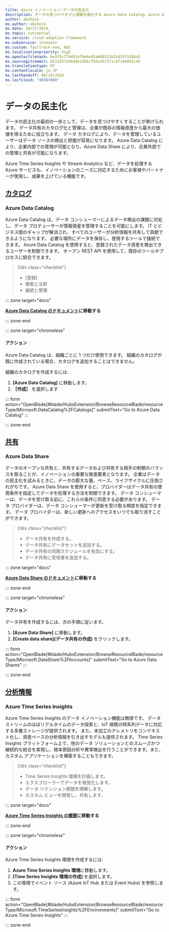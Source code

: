 ```yaml
---
title: Azure イノベーション:データの民主化
description: データの見つけやすさと理解を強化する Azure Data Catalog、Azure Data Share、およびその他のツールについて説明します。
author: absheik
ms.author: absheik
ms.date: 10/17/2019
ms.topic: conceptual
ms.service: cloud-adoption-framework
ms.subservice: innovate
ms.custom: fasttrack-new, AQC
ms.localizationpriority: high
ms.openlocfilehash: be3f5c774d91bf0e6e45a068311b35d35f328ba5
ms.sourcegitcommit: 011525720bd9e2d9bcf03a76f371c4fc68092c45
ms.translationtype: HT
ms.contentlocale: ja-JP
ms.lasthandoff: 08/18/2020
ms.locfileid: "88567888"
---
```

# <a name="democratize-data"></a>データの民主化

データの民主化の最初の一歩として、データを見つけやすくすることが挙げられます。 データ共有のカタログ化と管理は、企業が既存の情報資産から最大の価値を得るために役立ちます。 データ カタログにより、データを管理しているユーザーはデータ ソースの検出と把握が容易になります。 Azure Data Catalog により、企業内部での管理が可能となり、Azure Data Share により、企業外部での管理と共有が可能になります。

Azure Time Series Insights や Stream Analytics など、データを処理する Azure サービスも、イノベーションのニーズに対応するためにお客様やパートナーが使用し、成果を上げている機能です。

## <a name="catalog"></a>[カタログ](#tab/Catalog)

### <a name="azure-data-catalog"></a>Azure Data Catalog

Azure Data Catalog は、データ コンシューマーによるデータ検出の課題に対処し、データ プロデューサーが情報資産を管理することを可能にします。 IT とビジネス間のギャップが解消され、すべてのユーザーが分析情報を共有して貢献できるようになります。 必要な場所にデータを保存し、使用するツールで接続できます。 Azure Data Catalog を使用すると、登録されたデータ資産を検出できるユーザーを制御できます。 オープン REST API を使用して、既存のツールやプロセスに統合できます。

> [!div class="checklist"]
>
> - [登録]
> - 検索と注釈
> - 接続と管理

::: zone target="docs"

**[Azure Data Catalog のドキュメント](/azure/data-catalog)に移動する**

::: zone-end

::: zone target="chromeless"

#### <a name="action"></a>アクション

Azure Data Catalog は、組織ごとに 1 つだけ使用できます。 組織のカタログが既に作成されている場合、カタログを追加することはできません。

組織のカタログを作成するには:

1. **[Azure Data Catalog]** に移動します。
2. **［作成］** を選択します

<!-- markdownlint-disable DOCSMD001 -->

::: form action="OpenBlade[#blade/HubsExtension/BrowseResourceBlade/resourceType/Microsoft.DataCatalog%2FCatalogs]" submitText="Go to Azure Data Catalog" :::

<!-- markdownlint-enable DOCSMD001 -->

::: zone-end

## <a name="share"></a>[共有](#tab/Share)

### <a name="azure-data-share"></a>Azure Data Share

データのオープンな共有と、共有するデータおよび共有する相手の制御のバランスを取ることが、イノベーションの重要な推進要素となります。 企業はデータの民主化を試みるときに、データの膨大な量、ペース、ライフサイクルに圧倒されがちです。 Azure Data Share を使用すると、プロバイダーはデータ共有の使用条件を指定してデータを処理する方法を制御できます。 データ コンシューマーは、データを受け取る前に、これらの条件に同意する必要があります。 データ プロバイダーは、データ コンシューマーが更新を受け取る頻度を指定できます。 データ プロバイダーは、新しい更新へのアクセスをいつでも取り消すことができます。

> [!div class="checklist"]
>
> - データ共有を作成する。
> - データ共有にデータセットを追加する。
> - データ共有の同期スケジュールを有効にする。
> - データ共有に受信者を追加する。

::: zone target="docs"

**[Azure Data Share のドキュメント](/azure/data-share)に移動する**

::: zone-end

::: zone target="chromeless"

<!-- markdownlint-disable MD024 -->

#### <a name="action"></a>アクション

データ共有を作成するには、次の手順に従います。

1. **[Azure Data Share]** に移動します。
2. **[Create data share]\(データ共有の作成\)** をクリックします。

<!-- markdownlint-disable DOCSMD001 -->

::: form action="OpenBlade[#blade/HubsExtension/BrowseResourceBlade/resourceType/Microsoft.DataShare%2FAccounts]" submitText="Go to Azure Data Shares" :::

<!-- markdownlint-enable DOCSMD001 -->

::: zone-end

## <a name="insights"></a>[分析情報](#tab/Insights)

### <a name="azure-time-series-insights"></a>Azure Time Series Insights

Azure Time Series Insights のデータ イノベーション機能は無限です。 データ ストリームのほぼリアルタイムのデータ探索と、IoT 規模の時系列データに対応する多層ストレージが提供されます。 また、未加工のテレメトリをコンテキスト化し、資産ベースの分析情報を引き出すモデルも提供されます。 Time Series Insights プラットフォーム上で、他のデータ ソリューションとのスムーズかつ継続的な統合を実現し、根本原因分析や異常検出を行うことができます。また、カスタム アプリケーションを構築することもできます。

> [!div class="checklist"]
>
> - Time Series Insights 環境を計画します。
> - エクスプローラーでデータを視覚化します。
> - データ リテンション期間を理解します。
> - カスタム ビューを開発し、共有します。

::: zone target="docs"

**[Azure Time Series Insights の概要](/azure/time-series-insights/time-series-insights-update-overview)に移動する**

::: zone-end

::: zone target="chromeless"

#### <a name="action"></a>アクション

Azure Time Series Insights 環境を作成するには:

1. **Azure Time Series Insights 環境**に移動します。
2. **[Time Series Insights 環境の作成]** を選択します。
3. この環境でイベント ソース (Azure IoT Hub または Event Hubs) を参照します。

<!-- markdownlint-disable DOCSMD001 -->

::: form action="OpenBlade[#blade/HubsExtension/BrowseResourceBlade/resourceType/Microsoft.TimeSeriesInsights%2FEnvironments]" submitText="Go to Azure Time Series Insights" :::

<!-- markdownlint-enable DOCSMD001 -->

::: zone-end
